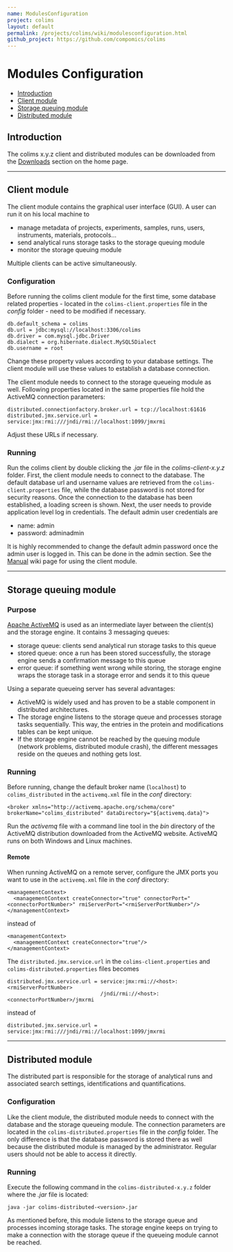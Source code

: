 ```yaml
---
name: ModulesConfiguration
project: colims
layout: default
permalink: /projects/colims/wiki/modulesconfiguration.html
github_project: https://github.com/compomics/colims
---
```


# Modules Configuration

  * [Introduction](#introduction)
  * [Client module](#client-module)
  * [Storage queuing module](#storage-queuing-module)
  * [Distributed module](#distributed-module)

## Introduction

The colims x.y.z client and distributed modules can be downloaded from the [Downloads](/projects/colims/#downloads.html) section on the home page.

----

## Client module

The client module contains the graphical user interface (GUI). A user can run it on his local machine to
 
  * manage metadata of projects, experiments, samples, runs, users, instruments, materials, protocols...
  * send analytical runs storage tasks to the storage queuing module
  * monitor the storage queuing module   

Multiple clients can be active simultaneously.  

### Configuration

Before running the colims client module for the first time, some database related properties - located in the `colims-client.properties` file in the *config* folder - need to be modified if necessary.

```
db.default_schema = colims
db.url = jdbc:mysql://localhost:3306/colims
db.driver = com.mysql.jdbc.Driver
db.dialect = org.hibernate.dialect.MySQL5Dialect
db.username = root
```

Change these property values according to your database settings. The client module will use these values to establish a database connection.

The client module needs to connect to the storage queueing module as well. Following properties located in the same properties file hold the ActiveMQ connection parameters:

```
distributed.connectionfactory.broker.url = tcp://localhost:61616
distributed.jmx.service.url = service:jmx:rmi:///jndi/rmi://localhost:1099/jmxrmi
```

Adjust these URLs if necessary.

### Running

Run the colims client by double clicking the *.jar* file in the *colims-client-x.y.z* folder. First, the client module needs to connect to the database. The default database url and username values are retrieved from the `colims-client.properties` file, while the database password is not stored for security reasons. Once the connection to the database has been established, a loading screen is shown. Next, the user needs to provide application level log in credentials. The default admin user credentials are

  * name: admin
  * password: adminadmin

It is highly recommended to change the default admin password once the admin user is logged in. This can be done in the admin section. See the [Manual](/projects/colims/wiki/manual.html) wiki page for using the client module.

----

## Storage queuing module

### Purpose
[Apache ActiveMQ](http://activemq.apache.org/) is used as an intermediate layer between the client(s) and the storage engine. It contains 3 messaging queues:

  * storage queue: clients send analytical run storage tasks to this queue
  * stored queue: once a run has been stored successfully, the storage engine sends a confirmation message to this queue
  * error queue: if something went wrong while storing, the storage engine wraps the storage task in a storage error and sends it to this queue

Using a separate queueing server has several advantages:

  * ActiveMQ is widely used and has proven to be a stable component in distributed architectures.
  * The storage engine listens to the storage queue and processes storage tasks sequentially. This way, the entries in the protein and modifications tables can be kept unique.
  * If the storage engine cannot be reached by the queuing module (network problems, distributed module crash), the different messages reside on the queues and nothing gets lost.

### Running
Before running, change the default broker name (`localhost`) to `colims_distributed` in the `activemq.xml` file in the *conf* directory:

```
<broker xmlns="http://activemq.apache.org/schema/core" brokerName="colims_distributed" dataDirectory="${activemq.data}">
```

Run the *activemq* file with a command line tool in the _bin_ directory of the ActiveMQ distribution downloaded from the ActiveMQ website. ActiveMQ runs on both Windows and Linux machines.

#### Remote
When running ActiveMQ on a remote server, configure the JMX ports you want to use in the `activemq.xml` file in the *conf* directory:

```
<managementContext>
  <managementContext createConnector="true" connectorPort="<connectorPortNumber>" rmiServerPort="<rmiServerPortNumber>"/>
</managementContext>
```

instead of

```
<managementContext>
  <managementContext createConnector="true"/>
</managementContext>
```

The `distributed.jmx.service.url` in the `colims-client.properties` and `colims-distributed.properties` files becomes

```
distributed.jmx.service.url = service:jmx:rmi://<host>:<rmiServerPortNumber>
                              /jndi/rmi://<host>:<connectorPortNumber>/jmxrmi
```

instead of

```
distributed.jmx.service.url = service:jmx:rmi:///jndi/rmi://localhost:1099/jmxrmi
```

----

## Distributed module

The distributed part is responsible for the storage of analytical runs and associated search settings, identifications and quantifications.

### Configuration

Like the client module, the distributed module needs to connect with the database and the storage queueing module. The connection parameters are located in the `colims-distributed.properties` file in the *config* folder. The only difference is that the database password is stored there as well because the distributed module is managed by the administrator. Regular users should not be able to access it directly.

### Running

Execute the following command in the `colims-distributed-x.y.z` folder where the *.jar* file is located:

```
java -jar colims-distributed-<version>.jar
```

As mentioned before, this module listens to the storage queue and processes incoming storage tasks. The storage engine keeps on trying to make a connection with the storage queue if the queueing module cannot be reached.